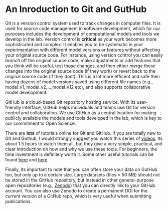 # An Inroduction to Git and GutHub

Git is a version control system used to track changes in computer files. It is used for source code management in software development, which for our purposes includes the development of computational models and tools we develop in the lab. Version control is **critical** as your work becomes more sophisticated and complex. It enables you to be systematic in your experimentation with different model versions or features without affecting your original source code. For instance, using version control you can easily *branch* off the original source code, make adjustments or add features that you think will be useful, test those changes, and then either *merge* those changes into the original source code (if they work) or revert back to the original source code (if they dont). This is a lot more efficent and safe then having dozens of model versions saved using different file names (e.g., model_v1, model_v2,...,model_v12 etc), and also supports collaborative model development.

GitHub is a cloud-based Git repository hosting service. With its user-friendly interface, GitHub helps individuals and teams use Git for version control and collaboration. We use GitHub as a central location for making publicly available the models and tools developed in the lab, which is key to our commitment to Open Science. 

There are **lots** of tutorials online for Git and GitHub. If you are totally new to Git and Guthub, I would strongly suggest you watch this series of [videos](https://www.youtube.com/playlist?list=PL4cUxeGkcC9goXbgTDQ0n_4TBzOO0ocPR). Its about 1.5 hours to watch them all, but they give a very simple, practical, and clear introduction on how and why we use these tools. For beginners, the time investment is definitely worth it. Some other useful tutorials can be found [here](https://docs.github.com/en/get-started/quickstart/hello-world) and [here](https://product.hubspot.com/blog/git-and-github-tutorial-for-beginners).  

Finally, its important to note that you can often store your data on GutHub too, but only up to a certain size. Large datasets (files > 50 MB) should not be stored in the GitHub repository, but instead in other general-purpose open repositories (e.g., [Zenodo](https://zenodo.org/)) that you can directly link to your GitHub account. You can also use Zenodo to create a permanent DOI for the current version of a GitHub repo, which is very useful when submitting publications. 
